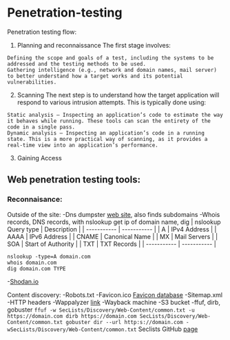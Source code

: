 # Penetration-testing
Penetration testing flow:

  1. Planning and reconnaissance
     The first stage involves:

    Defining the scope and goals of a test, including the systems to be addressed and the testing methods to be used.
    Gathering intelligence (e.g., network and domain names, mail server) to better understand how a target works and its potential vulnerabilities.

  2. Scanning
The next step is to understand how the target application will respond to various intrusion attempts. This is typically done using:

    Static analysis – Inspecting an application’s code to estimate the way it behaves while running. These tools can scan the entirety of the code in a single pass.
    Dynamic analysis – Inspecting an application’s code in a running state. This is a more practical way of scanning, as it provides a real-time view into an application’s performance.

  3. Gaining Access


## Web penetration testing tools:
  ### Reconnaisance:
Outside of the site:
  -Dns dumpster [web site](https://dnsdumpster.com/), also finds subdomains
  -Whois records, DNS records, with nslookup get ip of domain name, dig
  | nslookup Query type | Description |
  | ----------- | ----------- |
  | A | IPv4 Address |
  | AAAA | IPv6 Address |
  | CNAME | Canonical Name |
  | MX | Mail Servers |
  | SOA | Start of Authority |
  | TXT | TXT Records |
  | ----------- | ----------- |

  ```
  nslookup -type=A domain.com
  whois domain.com
  dig domain.com TYPE
  ```
  -[Shodan.io](https://www.shodan.io/)
  
  Content discovery:
      -Robots.txt 
      -Favicon.ico [Favicon database](https://wiki.owasp.org/index.php/OWASP_favicon_database)
      -Sitemap.xml
      -HTTP headers
      -Wappalyzer [link](https://www.wappalyzer.com)
      -Wayback machine
      -S3 bucket
      -ffuf, dirb, gobuster
      ```
      ffuf -w SecLists/Discovery/Web-Content/common.txt -u https://domain.com
      dirb https://domain.com SecLists/Discovery/Web-Content/common.txt
      gobuster dir --url http:s://domain.com -wSecLists/Discovery/Web-Content/common.txt
      ```
      Seclists GitHub [page](https://github.com/danielmiessler/SecLists)
      
      
      
 

